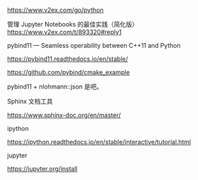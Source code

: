
<https://www.v2ex.com/go/python>

管理 Jupyter Notebooks 的最佳实践（简化版）
<https://www.v2ex.com/t/893320#reply1>

pybind11 — Seamless operability between C++11 and Python

<https://pybind11.readthedocs.io/en/stable/>

<https://github.com/pybind/cmake_example>

pybind11 + nlohmann::json 是吧。

Sphinx 文档工具

<https://www.sphinx-doc.org/en/master/>

ipython

<https://ipython.readthedocs.io/en/stable/interactive/tutorial.html>

jupyter

<https://jupyter.org/install>
